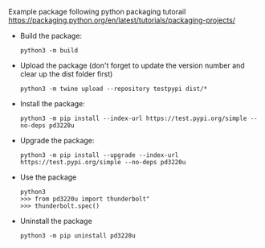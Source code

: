 Example package following python packaging tutorail https://packaging.python.org/en/latest/tutorials/packaging-projects/

- Build the package:
  
    `python3 -m build`

- Upload the package (don't forget to update the version number and clear up the dist folder first)

    `python3 -m twine upload --repository testpypi dist/*`

- Install the package:

    `python3 -m pip install --index-url https://test.pypi.org/simple --no-deps pd3220u`

- Upgrade the package:

    `python3 -m pip install --upgrade --index-url https://test.pypi.org/simple --no-deps pd3220u`

- Use the package

    ```
    python3
    >>> from pd3220u import thunderbolt"
    >>> thunderbolt.spec()
    ```
- Uninstall the package

  `python3 -m pip uninstall pd3220u`

